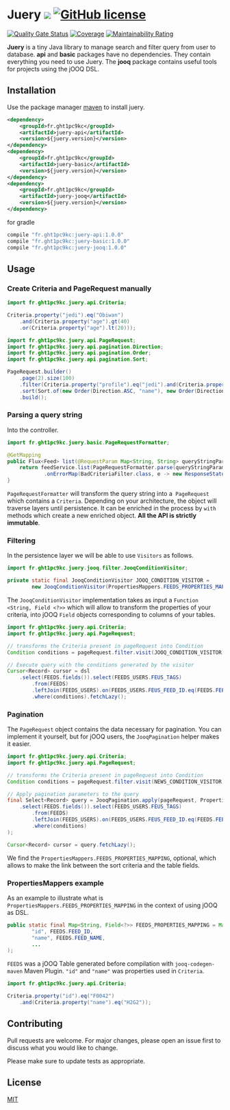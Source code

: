 # Juery [![](https://img.shields.io/github/release/Marthym/juery.svg)](https://GitHub.com/Marthym/juery/releases/) [![GitHub license](https://img.shields.io/github/license/Marthym/juery.svg)](https://github.com/Marthym/juery/blob/master/LICENSE)

[![Quality Gate Status](https://sonarcloud.io/api/project_badges/measure?project=Marthym_juery&metric=alert_status)](https://sonarcloud.io/dashboard?id=Marthym_juery)
[![Coverage](https://sonarcloud.io/api/project_badges/measure?project=Marthym_juery&metric=coverage)](https://sonarcloud.io/dashboard?id=Marthym_juery)
[![Maintainability Rating](https://sonarcloud.io/api/project_badges/measure?project=Marthym_juery&metric=sqale_rating)](https://sonarcloud.io/dashboard?id=Marthym_juery)

**Juery** is a tiny Java library to manage search and filter query from user to database. **api** and **basic** packages 
have no dependencies. They contain everything you need to use Juery. The **jooq** package contains useful tools for 
projects using the jOOQ DSL.

## Installation

Use the package manager [maven](https://maven.apache.org/) to install juery.

```xml
<dependency>
    <groupId>fr.ght1pc9kc</groupId>
    <artifactId>juery-api</artifactId>
    <version>${juery.version}</version>
</dependency>
<dependency>
    <groupId>fr.ght1pc9kc</groupId>
    <artifactId>juery-basic</artifactId>
    <version>${juery.version}</version>
</dependency>
<dependency>
    <groupId>fr.ght1pc9kc</groupId>
    <artifactId>juery-jooq</artifactId>
    <version>${juery.version}</version>
</dependency>
```

for gradle

```groovy
compile "fr.ght1pc9kc:juery-api:1.0.0"
compile "fr.ght1pc9kc:juery-basic:1.0.0"
compile "fr.ght1pc9kc:juery-jooq:1.0.0"
```

## Usage

### Create Criteria and PageRequest manually

```java
import fr.ght1pc9kc.juery.api.Criteria;

Criteria.property("jedi").eq("Obiwan")
    .and(Criteria.property("age").gt(40)
    .or(Criteria.property("age").lt(20)));
```

```java
import fr.ght1pc9kc.juery.api.PageRequest;
import fr.ght1pc9kc.juery.api.pagination.Direction;
import fr.ght1pc9kc.juery.api.pagination.Order;
import fr.ght1pc9kc.juery.api.pagination.Sort;

PageRequest.builder()
    .page(2).size(100)
    .filter(Criteria.property("profile").eq("jedi").and(Criteria.property("job").eq("master")))
    .sort(Sort.of(new Order(Direction.ASC, "name"), new Order(Direction.DESC, "email")))
    .build();
```

### Parsing a query string

Into the controller.

```java
import fr.ght1pc9kc.juery.basic.PageRequestFormatter;

@GetMapping
public Flux<Feed> list(@RequestParam Map<String, String> queryStringParams) {
    return feedService.list(PageRequestFormatter.parse(queryStringParams))
            .onErrorMap(BadCriteriaFilter.class, e -> new ResponseStatusException(HttpStatus.BAD_REQUEST, e.getLocalizedMessage()));
}
```

`PageRequestFormatter` will transform the query string into a` PageRequest` which contains a `Criteria`. 
Depending on your architecture, the object will traverse layers until persistence. 
It can be enriched in the process by `with` methods which create a new enriched object. **All the API is strictly immutable**.

### Filtering

In the persistence layer we will be able to use `Visitors` as follows.

```java
import fr.ght1pc9kc.juery.jooq.filter.JooqConditionVisitor;

private static final JooqConditionVisitor JOOQ_CONDITION_VISITOR =
        new JooqConditionVisitor(PropertiesMappers.FEEDS_PROPERTIES_MAPPING::get);
```

The `JooqConditionVisitor` implementation takes as input a `Function <String, Field <?>>` which will allow to transform
the properties of your criteria, into jOOQ `Field` objects corresponding to columns of your tables.

```java
import fr.ght1pc9kc.juery.api.Criteria;
import fr.ght1pc9kc.juery.api.PageRequest;

// transforms the Criteria present in pageRequest into Condition
Condition conditions = pageRequest.filter.visit(JOOQ_CONDITION_VISITOR);

// Execute query with the conditions generated by the visitor 
Cursor<Record> cursor = dsl
    .select(FEEDS.fields()).select(FEEDS_USERS.FEUS_TAGS)
        .from(FEEDS)
        .leftJoin(FEEDS_USERS).on(FEEDS_USERS.FEUS_FEED_ID.eq(FEEDS.FEED_ID))
        .where(conditions).fetchLazy();
```

### Pagination

The `PageRequest` object contains the data necessary for pagination. You can implement it yourself, 
but for jOOQ users, the `JooqPagination` helper makes it easier.

```java
import fr.ght1pc9kc.juery.api.Criteria;
import fr.ght1pc9kc.juery.api.PageRequest;

// transforms the Criteria present in pageRequest into Condition
Condition conditions = pageRequest.filter.visit(NEWS_CONDITION_VISITOR);

// Apply pagination parameters to the query
final Select<Record> query = JooqPagination.apply(pageRequest, PropertiesMappers.FEEDS_PROPERTIES_MAPPING, dsl
    .select(FEEDS.fields()).select(FEEDS_USERS.FEUS_TAGS)
        .from(FEEDS)
        .leftJoin(FEEDS_USERS).on(FEEDS_USERS.FEUS_FEED_ID.eq(FEEDS.FEED_ID))
        .where(conditions)
);

Cursor<Record> cursor = query.fetchLazy();
```

We find the `PropertiesMappers.FEEDS_PROPERTIES_MAPPING`, optional, which allows to make the link between the sort 
criteria and the table fields.

### PropertiesMappers example

As an example to illustrate what is `PropertiesMappers.FEEDS_PROPERTIES_MAPPING` in the context of using jOOQ as DSL.

```java
public static final Map<String, Field<?>> FEEDS_PROPERTIES_MAPPING = Map.of(
        "id", FEEDS.FEED_ID,
        "name", FEEDS.FEED_NAME,
        ...
);
```

`FEEDS` was a jOOQ Table generated before compilation with `jooq-codegen-maven` Maven Plugin. `"id"` and `"name"` was properties
used in `Criteria`.

```java
import fr.ght1pc9kc.juery.api.Criteria;

Criteria.property("id").eq("F0042")
    .and(Criteria.property("name").eq("H2G2"));
```

## Contributing
Pull requests are welcome. For major changes, please open an issue first to discuss what you would like to change.

Please make sure to update tests as appropriate.

## License

[MIT](https://choosealicense.com/licenses/mit/)
